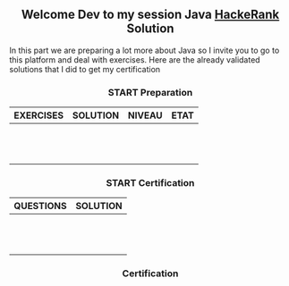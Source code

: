 <div align="center">

## Welcome Dev to my session Java <A href="https://www.hackerrank.com/nguenahaupur">HackeRank</a> Solution 
</div>
In this part we are preparing a lot more about Java so I invite you to go to this platform and deal with exercises. Here are the already validated solutions that I did to get my certification

<div align="center">

### START Preparation
</div>

| EXERCISES | SOLUTION | NIVEAU | ETAT |
| --- | --- | --- | --- |
| | | | |
| | | | |
| | | | |
| | | | |
| | | | |
| | | | |
| | | | |
| | | | |
| | | | |
| | | | |
| | | | |
| | | | |



<div align="center">

### START Certification
</div>

| QUESTIONS | SOLUTION |
| --- | --- |
| | | |
| | | |
| | | |
| | | |
| | | |
| | | |
| | | |
| | | |
| | | |
| | | |
| | | |
| | | |


<div align="center">

###  Certification

<img src=""/>
</div>
